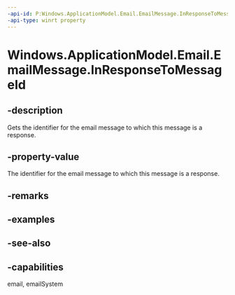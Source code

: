 ```yaml
---
-api-id: P:Windows.ApplicationModel.Email.EmailMessage.InResponseToMessageId
-api-type: winrt property
---
```


<!-- Property syntax
public string InResponseToMessageId { get; }
-->

# Windows.ApplicationModel.Email.EmailMessage.InResponseToMessageId

## -description
Gets the identifier for the email message to which this message is a response.

## -property-value
The identifier for the email message to which this message is a response.

## -remarks

## -examples

## -see-also

## -capabilities
email, emailSystem
